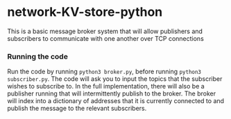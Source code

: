 # network-KV-store-python
This is a basic message broker system that will allow publishers and subscribers to communicate with one another over TCP connections

### Running the code
Run the code by running ```python3 broker.py```, before running ```python3 subscriber.py```. The code will ask you to input the topics that the subscriber wishes to subscribe to. In the full implementation, there will also be a publisher running that will intermittently publish to the broker. The broker will index into a dictionary of addresses that it is currently connected to and publish the message to the relevant subscribers.
